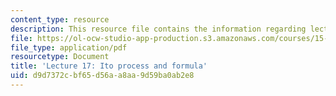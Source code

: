 ```yaml
---
content_type: resource
description: This resource file contains the information regarding lecture 17.
file: https://ol-ocw-studio-app-production.s3.amazonaws.com/courses/15-070j-advanced-stochastic-processes-fall-2013/d9d7372cbf65d56aa8aa9d59ba0ab2e8_MIT15_070JF13_Lec17.pdf
file_type: application/pdf
resourcetype: Document
title: 'Lecture 17: Ito process and formula'
uid: d9d7372c-bf65-d56a-a8aa-9d59ba0ab2e8
---
```

